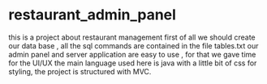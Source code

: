 # restaurant_admin_panel
this is a project about restaurant management 
first of all we should create our data base , all the sql commands are contained in the file tables.txt
our admin panel and server application are easy to use , for that we gave time for the UI/UX
the main language used here is java with a little bit of css for styling, the project is structured with MVC.



